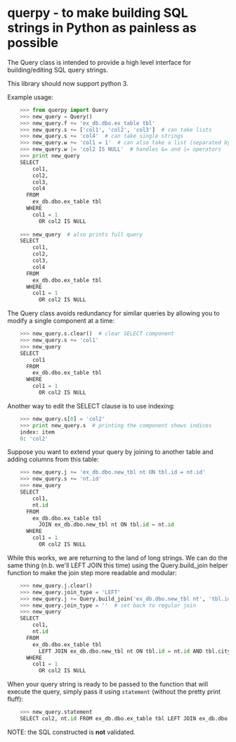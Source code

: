# querpy - to make building SQL strings in Python as painless as possible

The Query class is intended to provide a high level interface for
building/editing SQL query strings.

This library should now support python 3.



Example usage:
```python
    >>> from querpy import Query
    >>> new_query = Query()
    >>> new_query.f += 'ex_db.dbo.ex_table tbl'
    >>> new_query.s += ['col1', 'col2', 'col3']  # can take lists
    >>> new_query.s += 'col4'  # can take single strings
    >>> new_query.w += 'col1 = 1'  # can also take a list (separated by AND)
    >>> new_query.w |= 'col2 IS NULL'  # handles &= and |= operators
    >>> print new_query
    SELECT
        col1,
        col2,
        col3,
        col4
      FROM
        ex_db.dbo.ex_table tbl
      WHERE
        col1 = 1 
          OR col2 IS NULL
    
	>>> new_query  # also prints full query
    SELECT
        col1,
        col2,
        col3,
        col4
      FROM
        ex_db.dbo.ex_table tbl
      WHERE
        col1 = 1 
          OR col2 IS NULL
```    
The Query class avoids redundancy for similar queries by allowing you to modify a single component at a time:
```python
    >>> new_query.s.clear()  # clear SELECT component
    >>> new_query.s += 'col1'
    >>> new_query
    SELECT
        col1
      FROM
        ex_db.dbo.ex_table tbl
      WHERE
        col1 = 1 
          OR col2 IS NULL
```
Another way to edit the SELECT clause is to use indexing:
```python
    >>> new_query.s[0] = 'col2'
    >>> print new_query.s  # printing the component shows indices
    index: item
    0: 'col2'
```
Suppose you want to extend your query by joining to another table and adding columns from this table:
```python
    >>> new_query.j += 'ex_db.dbo.new_tbl nt ON tbl.id = nt.id'
    >>> new_query.s += 'nt.id'
    >>> new_query
    SELECT
        col1,
        nt.id
      FROM
        ex_db.dbo.ex_table tbl
          JOIN ex_db.dbo.new_tbl nt ON tbl.id = nt.id
      WHERE
        col1 = 1 
          OR col2 IS NULL
```
While this works, we are returning to the land of long strings. We can do the same thing (n.b. we'll LEFT JOIN this time) using the Query.build_join helper function to make the join step more readable and modular:
```python	
    >>> new_query.j.clear()
    >>> new_query.join_type = 'LEFT'
    >>> new_query.j += Query.build_join('ex_db.dbo.new_tbl nt', 'tbl.id', 'nt.id', 'tbl.city', 'nt.city')
    >>> new_query.join_type = ''  # set back to regular join
    >>> new_query
    SELECT
        col1,
        nt.id
      FROM
        ex_db.dbo.ex_table tbl
          LEFT JOIN ex_db.dbo.new_tbl nt ON tbl.id = nt.id AND tbl.city = nt.city
      WHERE
        col1 = 1 
          OR col2 IS NULL
```
When your query string is ready to be passed to the function that will execute the query, simply pass it using `statement` (without the pretty print fluff):
```python
    >>> new_query.statement
    SELECT col2, nt.id FROM ex_db.dbo.ex_table tbl LEFT JOIN ex_db.dbo.new_tbl nt ON tbl.id = nt.id AND tbl.city = nt.city WHERE col1 = 1 OR col2 IS NULL
```
NOTE: the SQL constructed is **not** validated.

